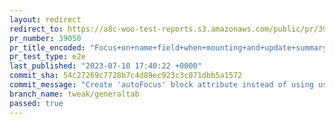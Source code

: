 ```yaml
---
layout: redirect
redirect_to: https://a8c-woo-test-reports.s3.amazonaws.com/public/pr/39050/e2e/index.html
pr_number: 39050
pr_title_encoded: "Focus+on+name+field+when+mounting+and+update+summary+field+UI"
pr_test_type: e2e
last_published: "2023-07-10 17:40:22 +0000"
commit_sha: 54c27269c7728b7c4d89ec923c3c071dbb5a1572
commit_message: "Create 'autoFocus' block attribute instead of using useEffect"
branch_name: tweak/generaltab
passed: true
---
```

